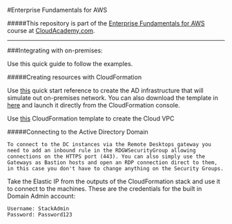 #Enterprise Fundamentals for AWS

#####This repository is part of the [Enterprise Fundamentals for AWS](https://cloudacademy.com/amazon-web-services/enterprise-fundamentals-for-aws-course/) course at [CloudAcademy.com](http://cloudacademy.com).

-----------


###Integrating with on-premises:

Use this quick guide to follow the examples.

#####Creating resources with CloudFormation

Use [this](https://aws.amazon.com/quickstart/quick-launch/activedirectory-architecture/) quick start reference to create the AD infrastructure that will simulate out on-premises network. You can also download the template in [here](https://s3.amazonaws.com/quickstart-reference/microsoft/activedirectory/latest/templates/QuickTemplate_1_AD_2012.template) and launch it directly from the CloudFormation console.

Use [this](/https://raw.githubusercontent.com/cloudacademy/enterprise-fundamentals-for-AWS/master/Public-Private-VPC.template) CloudFormation template to create the Cloud VPC

#####Connecting to the Active Directory Domain

	To connect to the DC instances via the Remote Desktops gateway you need to add an inbound rule in the RDGWSecurityGroup allowing connections on the HTTPS port (443). You can also simply use the Gateways as Bastion hosts and open an RDP connection direct to them, in this case you don't have to change anything on the Security Groups.

Take the Elastic IP from the outputs of the CloudFormation stack and use it to connect to the machines. These are the credentials for the built in Domain Admin account:

```
Username: StackAdmin
Password: Password123
```



